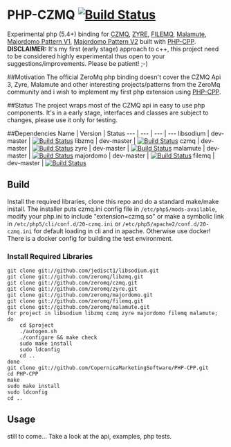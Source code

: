 PHP-CZMQ [![Build Status](https://travis-ci.org/goddanao/php-czmq.svg)](https://travis-ci.org/goddanao/php-czmq)
================
Experimental php (5.4+) binding for [CZMQ](http://czmq.zeromq.org), [ZYRE](https://github.com/zeromq/zyre), [FILEMQ](https://github.com/zeromq/filemq), [Malamute](https://github.com/Malamute/malamute-core), [Majordomo Pattern V1](http://rfc.zeromq.org/spec:7), [Majordomo Pattern V2](http://rfc.zeromq.org/spec:18) built with [PHP-CPP](http://www.php-cpp.com/).
**DISCLAIMER:** It's my first (early stage) approach to c++, this project need to be considered highly experimental thus open to your suggestions/improvements. Please be patient! ;-)

##Motivation
The official ZeroMq php binding doesn't cover the CZMQ Api 3, Zyre, Malamute and other interesting projects/patterns from the ZeroMq community and i wish to implement my first php extension using [PHP-CPP](http://www.php-cpp.com/).

##Status
The project wraps most of the CZMQ api in easy to use php components. It's in a early stage, interfaces and classes are subject to changes, please use it only for testing.

##Dependencies
Name | Version | Status
--- | --- | --- | ---
libsodium | dev-master | [![Build Status](https://travis-ci.org/jedisct1/libsodium.svg)](https://travis-ci.org/jedisct1/libsodium?branch=master)
libzmq | dev-master | [![Build Status](https://travis-ci.org/zeromq/libzmq.svg)](https://travis-ci.org/zeromq/libzmq?branch=master) 
czmq | dev-master | [![Build Status](https://travis-ci.org/zeromq/czmq.svg)](https://travis-ci.org/zeromq/czmq?branch=master) 
zyre | dev-master | [![Build Status](https://travis-ci.org/zeromq/zyre.svg)](https://travis-ci.org/zeromq/zyre?branch=master)
malamute | dev-master | [![Build Status](https://travis-ci.org/zeromq/malamute.svg)](https://travis-ci.org/zeromq/malamute?branch=master)
majordomo | dev-master | [![Build Status](https://travis-ci.org/zeromq/majordomo.svg)](https://travis-ci.org/zeromq/majordomo?branch=master)
filemq | dev-master | [![Build Status](https://travis-ci.org/zeromq/filemq.svg)](https://travis-ci.org/zeromq/filemq?branch=master)


## Build
Install the required libraries, clone this repo and do a standard make/make install. 
The installer puts czmq.ini config file in ```/etc/php5/mods-available```, modify your php.ini to include "extension=czmq.so" or make a symbolic link in ```/etc/php5/cli/conf.d/20-czmq.ini``` or ```/etc/php5/apache2/conf.d/20-czmq.ini``` for default loading in cli and in apache.
Otherwise use docker! There is a docker config for building the test environment.

### Install Required Libraries
```
git clone git://github.com/jedisct1/libsodium.git
git clone git://github.com/zeromq/libzmq.git
git clone git://github.com/zeromq/czmq.git
git clone git://github.com/zeromq/zyre.git
git clone git://github.com/zeromq/majordomo.git
git clone git://github.com/zeromq/filemq.git
git clone git://github.com/zeromq/malamute.git
for project in libsodium libzmq czmq zyre majordomo filemq malamute; do
    cd $project
    ./autogen.sh
    ./configure && make check
    sudo make install
    sudo ldconfig
    cd ..
done
git clone git://github.com/CopernicaMarketingSoftware/PHP-CPP.git
cd PHP-CPP
make
sudo make install
sudo ldconfig
cd ..
```
## Usage
still to come... Take a look at the api, examples, php tests.
